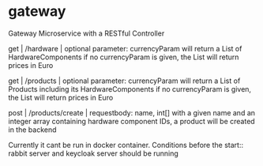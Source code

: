 # gateway
Gateway Microservice with a RESTful Controller

get | /hardware | optional parameter: currencyParam
will return a List of HardwareComponents
if no currencyParam is given, the List will return prices in Euro

get | /products | optional parameter: currencyParam
will return a List of Products including its HardwareComponents
if no currencyParam is given, the List will return prices in Euro

post | /products/create | requestbody: name, int[]
with a given name and an integer array containing hardware component IDs,
a product will be created in the backend

Currently it cant be run in docker container. Conditions before the start:: rabbit server and keycloak server should be running
